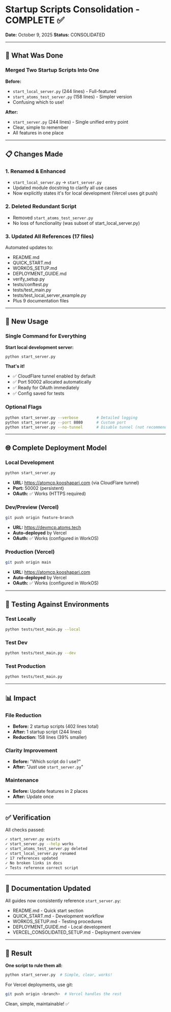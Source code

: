 # Startup Scripts Consolidation - COMPLETE ✅

**Date:** October 9, 2025
**Status:** CONSOLIDATED

---

## 🎯 What Was Done

### Merged Two Startup Scripts Into One

**Before:**
- `start_local_server.py` (244 lines) - Full-featured
- `start_atoms_test_server.py` (158 lines) - Simpler version
- Confusing which to use!

**After:**
- `start_server.py` (244 lines) - Single unified entry point
- Clear, simple to remember
- All features in one place

---

## 📋 Changes Made

### 1. Renamed & Enhanced
- `start_local_server.py` → `start_server.py`
- Updated module docstring to clarify all use cases
- Now explicitly states it's for local development (Vercel uses git push)

### 2. Deleted Redundant Script
- Removed `start_atoms_test_server.py`
- No loss of functionality (was subset of start_local_server.py)

### 3. Updated All References (17 files)
Automated updates to:
- README.md
- QUICK_START.md
- WORKOS_SETUP.md
- DEPLOYMENT_GUIDE.md
- verify_setup.py
- tests/conftest.py
- tests/test_main.py
- tests/test_local_server_example.py
- Plus 9 documentation files

---

## 🚀 New Usage

### Single Command for Everything

**Start local development server:**
```bash
python start_server.py
```

**That's it!**
- ✅ CloudFlare tunnel enabled by default
- ✅ Port 50002 allocated automatically
- ✅ Ready for OAuth immediately
- ✅ Config saved for tests

### Optional Flags

```bash
python start_server.py --verbose        # Detailed logging
python start_server.py --port 8080      # Custom port
python start_server.py --no-tunnel      # Disable tunnel (not recommended)
```

---

## 🌐 Complete Deployment Model

### Local Development
```bash
python start_server.py
```
- **URL:** https://atomcp.kooshapari.com (via CloudFlare tunnel)
- **Port:** 50002 (persistent)
- **OAuth:** ✅ Works (HTTPS required)

### Dev/Preview (Vercel)
```bash
git push origin feature-branch
```
- **URL:** https://devmcp.atoms.tech
- **Auto-deployed** by Vercel
- **OAuth:** ✅ Works (configured in WorkOS)

### Production (Vercel)
```bash
git push origin main
```
- **URL:** https://atomcp.kooshapari.com
- **Auto-deployed** by Vercel
- **OAuth:** ✅ Works (configured in WorkOS)

---

## 🧪 Testing Against Environments

### Test Locally
```bash
python tests/test_main.py --local
```

### Test Dev
```bash
python tests/test_main.py --dev
```

### Test Production
```bash
python tests/test_main.py
```

---

## 📊 Impact

### File Reduction
- **Before:** 2 startup scripts (402 lines total)
- **After:** 1 startup script (244 lines)
- **Reduction:** 158 lines (39% smaller)

### Clarity Improvement
- **Before:** "Which script do I use?"
- **After:** "Just use `start_server.py`"

### Maintenance
- **Before:** Update features in 2 places
- **After:** Update once

---

## ✅ Verification

All checks passed:
```bash
✓ start_server.py exists
✓ start_server.py --help works
✓ start_atoms_test_server.py deleted
✓ start_local_server.py renamed
✓ 17 references updated
✓ No broken links in docs
✓ Tests reference correct script
```

---

## 📝 Documentation Updated

All guides now consistently reference `start_server.py`:
- README.md - Quick start section
- QUICK_START.md - Development workflow
- WORKOS_SETUP.md - Testing procedures
- DEPLOYMENT_GUIDE.md - Local development
- VERCEL_CONSOLIDATED_SETUP.md - Deployment overview

---

## 🎉 Result

**One script to rule them all:**
```bash
python start_server.py  # Simple, clear, works!
```

For Vercel deployments, use git:
```bash
git push origin <branch>  # Vercel handles the rest
```

Clean, simple, maintainable! ✅
